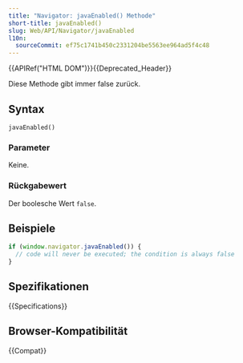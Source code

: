 ```yaml
---
title: "Navigator: javaEnabled() Methode"
short-title: javaEnabled()
slug: Web/API/Navigator/javaEnabled
l10n:
  sourceCommit: ef75c1741b450c2331204be5563ee964ad5f4c48
---
```


{{APIRef("HTML DOM")}}{{Deprecated_Header}}

Diese Methode gibt immer false zurück.

## Syntax

```js-nolint
javaEnabled()
```

### Parameter

Keine.

### Rückgabewert

Der boolesche Wert `false`.

## Beispiele

```js
if (window.navigator.javaEnabled()) {
  // code will never be executed; the condition is always false
}
```

## Spezifikationen

{{Specifications}}

## Browser-Kompatibilität

{{Compat}}
